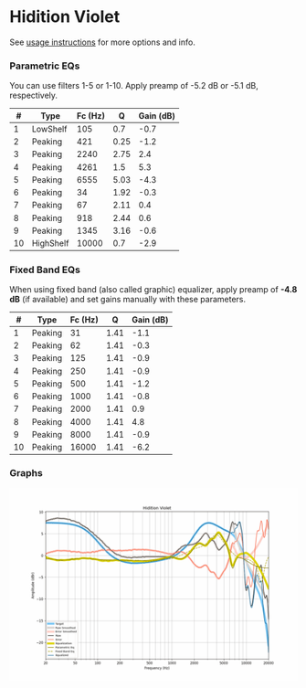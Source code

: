 # Hidition Violet
See [usage instructions](https://github.com/jaakkopasanen/AutoEq#usage) for more options and info.

### Parametric EQs
You can use filters 1-5 or 1-10. Apply preamp of -5.2 dB or -5.1 dB, respectively.

|   # | Type      |   Fc (Hz) |    Q |   Gain (dB) |
|-----|-----------|-----------|------|-------------|
|   1 | LowShelf  |       105 | 0.7  |        -0.7 |
|   2 | Peaking   |       421 | 0.25 |        -1.2 |
|   3 | Peaking   |      2240 | 2.75 |         2.4 |
|   4 | Peaking   |      4261 | 1.5  |         5.3 |
|   5 | Peaking   |      6555 | 5.03 |        -4.3 |
|   6 | Peaking   |        34 | 1.92 |        -0.3 |
|   7 | Peaking   |        67 | 2.11 |         0.4 |
|   8 | Peaking   |       918 | 2.44 |         0.6 |
|   9 | Peaking   |      1345 | 3.16 |        -0.6 |
|  10 | HighShelf |     10000 | 0.7  |        -2.9 |

### Fixed Band EQs
When using fixed band (also called graphic) equalizer, apply preamp of **-4.8 dB** (if available) and set gains manually with these parameters.

|   # | Type    |   Fc (Hz) |    Q |   Gain (dB) |
|-----|---------|-----------|------|-------------|
|   1 | Peaking |        31 | 1.41 |        -1.1 |
|   2 | Peaking |        62 | 1.41 |        -0.3 |
|   3 | Peaking |       125 | 1.41 |        -0.9 |
|   4 | Peaking |       250 | 1.41 |        -0.9 |
|   5 | Peaking |       500 | 1.41 |        -1.2 |
|   6 | Peaking |      1000 | 1.41 |        -0.8 |
|   7 | Peaking |      2000 | 1.41 |         0.9 |
|   8 | Peaking |      4000 | 1.41 |         4.8 |
|   9 | Peaking |      8000 | 1.41 |        -0.9 |
|  10 | Peaking |     16000 | 1.41 |        -6.2 |

### Graphs
![](./Hidition%20Violet.png)
